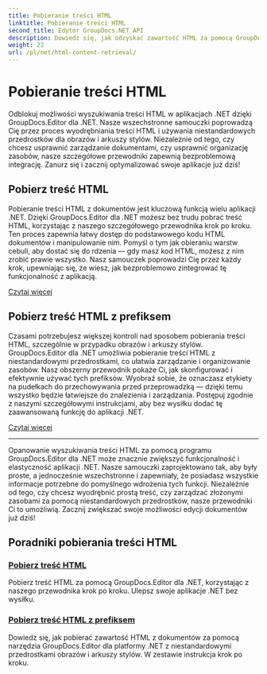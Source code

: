 ```yaml
---
title: Pobieranie treści HTML
linktitle: Pobieranie treści HTML
second_title: Edytor GroupDocs.NET API
description: Dowiedz się, jak odzyskać zawartość HTML za pomocą GroupDocs.Editor dla .NET. Dołączone instrukcje krok po kroku dotyczące pobierania treści i niestandardowych przedrostków.
weight: 22
url: /pl/net/html-content-retrieval/
---
```


# Pobieranie treści HTML

Odblokuj możliwości wyszukiwania treści HTML w aplikacjach .NET dzięki GroupDocs.Editor dla .NET. Nasze wszechstronne samouczki poprowadzą Cię przez proces wyodrębniania treści HTML i używania niestandardowych przedrostków dla obrazów i arkuszy stylów. Niezależnie od tego, czy chcesz usprawnić zarządzanie dokumentami, czy usprawnić organizację zasobów, nasze szczegółowe przewodniki zapewnią bezproblemową integrację. Zanurz się i zacznij optymalizować swoje aplikacje już dziś!

## Pobierz treść HTML

Pobieranie treści HTML z dokumentów jest kluczową funkcją wielu aplikacji .NET. Dzięki GroupDocs.Editor dla .NET możesz bez trudu pobrać treść HTML, korzystając z naszego szczegółowego przewodnika krok po kroku. Ten proces zapewnia łatwy dostęp do podstawowego kodu HTML dokumentów i manipulowanie nim. Pomyśl o tym jak obieraniu warstw cebuli, aby dostać się do rdzenia — gdy masz kod HTML, możesz z nim zrobić prawie wszystko. Nasz samouczek poprowadzi Cię przez każdy krok, upewniając się, że wiesz, jak bezproblemowo zintegrować tę funkcjonalność z aplikacją.

[Czytaj więcej](./retrieve-html-body-content/)

## Pobierz treść HTML z prefiksem

Czasami potrzebujesz większej kontroli nad sposobem pobierania treści HTML, szczególnie w przypadku obrazów i arkuszy stylów. GroupDocs.Editor dla .NET umożliwia pobieranie treści HTML z niestandardowymi przedrostkami, co ułatwia zarządzanie i organizowanie zasobów. Nasz obszerny przewodnik pokaże Ci, jak skonfigurować i efektywnie używać tych prefiksów. Wyobraź sobie, że oznaczasz etykiety na pudełkach do przechowywania przed przeprowadzką — dzięki temu wszystko będzie łatwiejsze do znalezienia i zarządzania. Postępuj zgodnie z naszymi szczegółowymi instrukcjami, aby bez wysiłku dodać tę zaawansowaną funkcję do aplikacji .NET.

[Czytaj więcej](./retrieve-html-content-with-prefix/)

---

Opanowanie wyszukiwania treści HTML za pomocą programu GroupDocs.Editor dla .NET może znacznie zwiększyć funkcjonalność i elastyczność aplikacji .NET. Nasze samouczki zaprojektowano tak, aby były proste, a jednocześnie wszechstronne i zapewniały, że posiadasz wszystkie informacje potrzebne do pomyślnego wdrożenia tych funkcji. Niezależnie od tego, czy chcesz wyodrębnić prostą treść, czy zarządzać złożonymi zasobami za pomocą niestandardowych przedrostków, nasze przewodniki Ci to umożliwią. Zacznij zwiększać swoje możliwości edycji dokumentów już dziś!
## Poradniki pobierania treści HTML
### [Pobierz treść HTML](./retrieve-html-body-content/)
Pobierz treść HTML za pomocą GroupDocs.Editor dla .NET, korzystając z naszego przewodnika krok po kroku. Ulepsz swoje aplikacje .NET bez wysiłku.
### [Pobierz treść HTML z prefiksem](./retrieve-html-content-with-prefix/)
Dowiedz się, jak pobierać zawartość HTML z dokumentów za pomocą narzędzia GroupDocs.Editor dla platformy .NET z niestandardowymi przedrostkami obrazów i arkuszy stylów. W zestawie instrukcja krok po kroku.